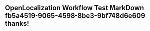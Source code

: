 <properties
ms.topic="hero-topic1"
ms.test1="hero-topic"
ms.test2="test"/>

## OpenLocalization Workflow Test MarkDown fb5a4519-9065-4598-8be3-9bf748d6e609 thanks!
